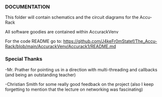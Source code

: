 ### DOCUMENTATION ###
This folder will contain schematics and the circuit diagrams for the Accu-Rack

All software goodies are contained within AccurackVenv

For the code README go to:
  https://github.com/J4keFr0mStatef/The_Accu-Rack/blob/main/AccurackVenv/Accurack1/README.md
  
### Special Thanks ###

  -Mr. Prather for pointing us in a direction with multi-threading and callbacks (and being an outstanding teacher)
  
  -Christian Smith for some really good feedback on the project (also I keep forgetting to mention that the lecture on networking was fascinating)
